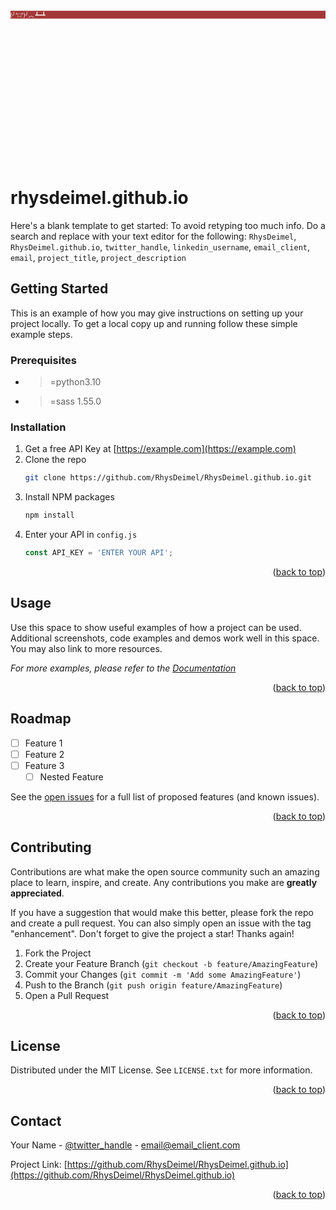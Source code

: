 
<svg fill="none" viewBox="0 0 800 400" width="800" height="400" xmlns="http://www.w3.org/2000/svg">
    <foreignObject width="100%" height="100%">
        <div xmlns="http://www.w3.org/1999/xhtml">
            <style>
                .tableflip {
                    font-family: "Open Sans", Arial;
                    background-color: #a43838;
                    color: #ffffff;
                }
            </style>
            <div class="tableflip">
                <p>(╯°□°)╯︵ ┻━┻</p>
            </div>
        </div>
    </foreignObject>
</svg>

# rhysdeimel.github.io


Here's a blank template to get started: To avoid retyping too much info. Do a search and replace with your text editor for the following: `RhysDeimel`, `RhysDeimel.github.io`, `twitter_handle`, `linkedin_username`, `email_client`, `email`, `project_title`, `project_description`



<!-- GETTING STARTED -->
## Getting Started

This is an example of how you may give instructions on setting up your project locally.
To get a local copy up and running follow these simple example steps.

### Prerequisites

* >=python3.10
* >=sass 1.55.0 

### Installation

1. Get a free API Key at [https://example.com](https://example.com)
2. Clone the repo
   ```sh
   git clone https://github.com/RhysDeimel/RhysDeimel.github.io.git
   ```
3. Install NPM packages
   ```sh
   npm install
   ```
4. Enter your API in `config.js`
   ```js
   const API_KEY = 'ENTER YOUR API';
   ```

<p align="right">(<a href="#readme-top">back to top</a>)</p>



<!-- USAGE EXAMPLES -->
## Usage

Use this space to show useful examples of how a project can be used. Additional screenshots, code examples and demos work well in this space. You may also link to more resources.

_For more examples, please refer to the [Documentation](https://example.com)_

<p align="right">(<a href="#readme-top">back to top</a>)</p>



<!-- ROADMAP -->
## Roadmap

- [ ] Feature 1
- [ ] Feature 2
- [ ] Feature 3
    - [ ] Nested Feature

See the [open issues](https://github.com/RhysDeimel/RhysDeimel.github.io/issues) for a full list of proposed features (and known issues).

<p align="right">(<a href="#readme-top">back to top</a>)</p>



<!-- CONTRIBUTING -->
## Contributing

Contributions are what make the open source community such an amazing place to learn, inspire, and create. Any contributions you make are **greatly appreciated**.

If you have a suggestion that would make this better, please fork the repo and create a pull request. You can also simply open an issue with the tag "enhancement".
Don't forget to give the project a star! Thanks again!

1. Fork the Project
2. Create your Feature Branch (`git checkout -b feature/AmazingFeature`)
3. Commit your Changes (`git commit -m 'Add some AmazingFeature'`)
4. Push to the Branch (`git push origin feature/AmazingFeature`)
5. Open a Pull Request

<p align="right">(<a href="#readme-top">back to top</a>)</p>



<!-- LICENSE -->
## License

Distributed under the MIT License. See `LICENSE.txt` for more information.

<p align="right">(<a href="#readme-top">back to top</a>)</p>



<!-- CONTACT -->
## Contact

Your Name - [@twitter_handle](https://twitter.com/twitter_handle) - email@email_client.com

Project Link: [https://github.com/RhysDeimel/RhysDeimel.github.io](https://github.com/RhysDeimel/RhysDeimel.github.io)

<p align="right">(<a href="#readme-top">back to top</a>)</p>
